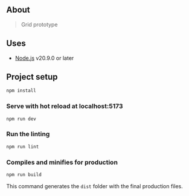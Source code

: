 ## About

> Grid prototype


## Uses

- [Node.js](https://nodejs.org/) v20.9.0 or later


## Project setup

```bash
npm install
```

### Serve with hot reload at localhost:5173

```bash
npm run dev
```

### Run the linting

```bash
npm run lint
```

### Compiles and minifies for production

```bash
npm run build
```
This command generates the `dist` folder with the final production files.
